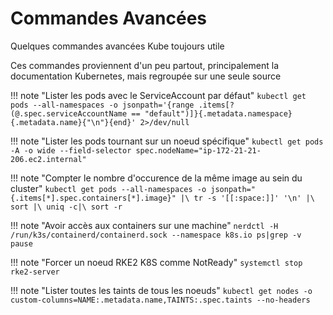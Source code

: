 # Commandes Avancées

Quelques commandes avancées Kube toujours utile

Ces commandes proviennent d'un peu partout, principalement la documentation Kubernetes, mais regroupée sur une seule source


!!! note "Lister les pods avec le ServiceAccount par défaut"
    ```
    kubectl get pods --all-namespaces -o jsonpath='{range .items[?(@.spec.serviceAccountName == "default")]}{.metadata.namespace} {.metadata.name}{"\n"}{end}' 2>/dev/null
    ```

!!! note "Lister les pods tournant sur un noeud spécifique"
    ```
    kubectl get pods -A -o wide --field-selector spec.nodeName="ip-172-21-21-206.ec2.internal"
    ```

!!! note "Compter le nombre d'occurence de la même image au sein du cluster"
    ```
    kubectl get pods --all-namespaces -o jsonpath="{.items[*].spec.containers[*].image}" |\
    tr -s '[[:space:]]' '\n' |\
    sort |\
    uniq -c|\
    sort -r
    ```

!!! note "Avoir accès aux containers sur une machine"
    ```
    nerdctl -H /run/k3s/containerd/containerd.sock --namespace k8s.io ps|grep -v pause
    ```

!!! note "Forcer un noeud RKE2 K8S comme NotReady"
    ```
    systemctl stop rke2-server
    ```

!!! note "Lister toutes les taints de tous les noeuds"
    ```
    kubectl get nodes -o custom-columns=NAME:.metadata.name,TAINTS:.spec.taints --no-headers
    ```
